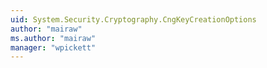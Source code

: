 ```yaml
---
uid: System.Security.Cryptography.CngKeyCreationOptions
author: "mairaw"
ms.author: "mairaw"
manager: "wpickett"
---
```


